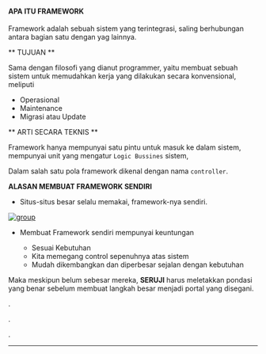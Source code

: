 #### APA ITU FRAMEWORK 

Framework adalah sebuah sistem yang terintegrasi, saling berhubungan
antara bagian satu dengan yag lainnya.

** TUJUAN **

Sama dengan filosofi yang dianut programmer, yaitu membuat sebuah 
sistem untuk memudahkan kerja yang dilakukan secara konvensional,
meliputi

- Operasional
- Maintenance
- Migrasi atau Update

** ARTI SECARA TEKNIS **

Framework hanya mempunyai satu pintu untuk masuk ke dalam sistem,
mempunyai unit yang mengatur `Logic Bussines` sistem, 

Dalam salah satu pola framework dikenal dengan nama `controller`.

            

**ALASAN MEMBUAT FRAMEWORK SENDIRI**


- Situs-situs besar selalu memakai, framework-nya sendiri.

[![group](img/ownframework.jpg)](img/ownframework.jpg)


- Membuat Framework sendiri mempunyai keuntungan 
    
    - Sesuai Kebutuhan
    - Kita memegang control sepenuhnya atas sistem
    - Mudah dikembangkan dan diperbesar sejalan dengan kebutuhan

Maka meskipun belum sebesar mereka, **SERUJI** harus meletakkan pondasi yang benar sebelum
membuat langkah besar menjadi portal yang disegani.

.

.

.


---
